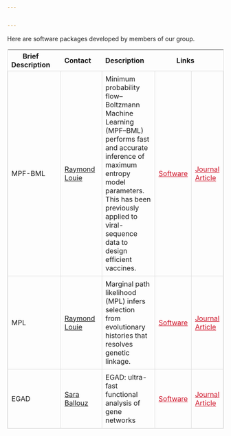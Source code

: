```yaml
---


---
```


Here are software packages developed by members of our group.



<head>
    <title>Sortable Table with Arrows</title>
    <style>
        .sortable th {
            cursor: pointer;
            position: relative;
            padding-right: 25px; /* Make space for the arrow */
        }
        .sortable .arrow {
            position: absolute;
            right: 5px;
            top: 50%;
            transform: translateY(-50%);
        }
        .asc::after {
            content: '▲';
        }
        .desc::after {
            content: '▼';
        }
        .table-responsive, .table-bordered {
            border: 1px solid #ddd;
            width: 100%;
            border-collapse: collapse;
        }
        .table-responsive td, .table-bordered td {
            border: 1px solid #ddd;
            padding: 8px;
        }
        .text-center {
            text-align: center;
        }
    </style>
</head>
<body>

<table class="table-responsive table-bordered sortable">
  <thead>
    <tr>
      <th class="text-center" onclick="sortTable(0)">Brief Description <span class="arrow"></span></th>
      <th class="text-center" onclick="sortTable(1)">Contact <span class="arrow"></span></th>
      <th class="text-center" onclick="sortTable(2)">Description <span class="arrow"></span></th>
      <th colspan="2" class="text-center">Links</th>
    </tr>
  </thead>
  <tbody>
    <tr>
      <td>MPF-BML</td>
      <td><a href="mailto:r.louie@unsw.edu.au">Raymond Louie</a></td>
      <td>Minimum probability flow–Boltzmann Machine Learning (MPF–BML) performs fast and accurate inference of maximum entropy model parameters. This has been previously applied to viral-sequence data to design efficient vaccines.</td>
      <td><a href="https://github.com/raymondlouie/MPF-BML" style="color:#ce1126">Software</a></td>
      <td><a href="https://academic.oup.com/bioinformatics/article/36/7/2278/5680343?login=false" style="color:#ce1126;">Journal Article</a></td>
    </tr>
    <tr>
      <td>MPL</td>
      <td><a href="mailto:r.louie@unsw.edu.au">Raymond Louie</a></td>
      <td>Marginal path likelihood (MPL) infers selection from evolutionary histories that resolves genetic linkage.</td>
      <td><a href="https://github.com/raymondlouie/WF-MPL" style="color:#ce1126">Software</a></td>
      <td><a href="https://www.nature.com/articles/s41587-020-0737-3" style="color:#ce1126;">Journal Article</a></td>
    </tr>
    <tr>
      <td>EGAD</td>
      <td><a href="mailto:">Sara Ballouz</a></td>
      <td>EGAD: ultra-fast functional analysis of gene networks</td>
      <td><a href="https://bioconductor.org/packages/release/bioc/html/EGAD.html" style="color:#ce1126">Software</a></td>
      <td><a href="https://academic.oup.com/bioinformatics/article/33/4/612/2664343" style="color:#ce1126;">Journal Article</a></td>
    </tr>
  </tbody>
</table>

<script>
function sortTable(column) {
    var table, rows, switching, i, x, y, shouldSwitch, dir = "asc", switchcount = 0;
    table = document.querySelector(".sortable");
    switching = true;
    while (switching) {
        switching = false;
        rows = table.getElementsByTagName("TR");
        for (i = 1; i < (rows.length - 1); i++) {
            shouldSwitch = false;
            x = rows[i].getElementsByTagName("TD")[column];
            y = rows[i + 1].getElementsByTagName("TD")[column];
            if (dir == "asc") {
                if (x.innerHTML.toLowerCase() > y.innerHTML.toLowerCase()) {
                    shouldSwitch = true;
                    break;
                }
            } else if (dir == "desc") {
                if (x.innerHTML.toLowerCase() < y.innerHTML.toLowerCase()) {
                    shouldSwitch = true;
                    break;
                }
            }
        }
        if (shouldSwitch) {
            rows[i].parentNode.insertBefore(rows[i + 1], rows[i]);
            switching = true;
            switchcount++;
        } else {
            if (switchcount == 0 && dir == "asc") {
                dir = "desc";
                switching = true;
            }
        }
    }
    // Update arrows
    var allHeaders = table.querySelectorAll("th");
    allHeaders.forEach(function(header) {
        header.querySelectorAll(".arrow").forEach(function(arrow) {
            arrow.className = "arrow"; // Reset
        });
    });
    var currentArrow = allHeaders[column].querySelector(".arrow");
    if (dir === "asc") {
        currentArrow.classList.add("asc");
    } else {
        currentArrow.classList.add("desc");
    }
}
</script>

</body>

